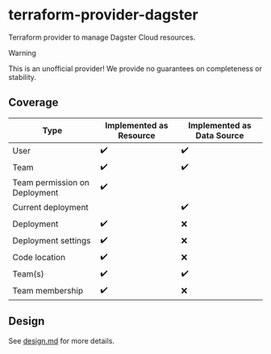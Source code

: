 # terraform-provider-dagster

Terraform provider to manage Dagster Cloud resources.

> [!WARNING]
> This is an unofficial provider! We provide no guarantees on completeness or stability.

## Coverage

| Type                          | Implemented as Resource | Implemented as Data Source |
| ----------------------------- | ----------------------- | -------------------------- |
| User                          | :heavy_check_mark:      | :heavy_check_mark:         |
| Team                          | :heavy_check_mark:      | :heavy_check_mark:         |
| Team permission on Deployment | :heavy_check_mark:      |                            |
| Current deployment            |                         | :heavy_check_mark:         |
| Deployment                    | :heavy_check_mark:      | :x:                        |
| Deployment settings           | :heavy_check_mark:      | :x:                        |
| Code location                 | :heavy_check_mark:      | :x:                        |
| Team(s)                       | :heavy_check_mark:      | :heavy_check_mark:         |
| Team membership               | :heavy_check_mark:      | :x:                        |

## Design

See [design.md](design.md) for more details.

